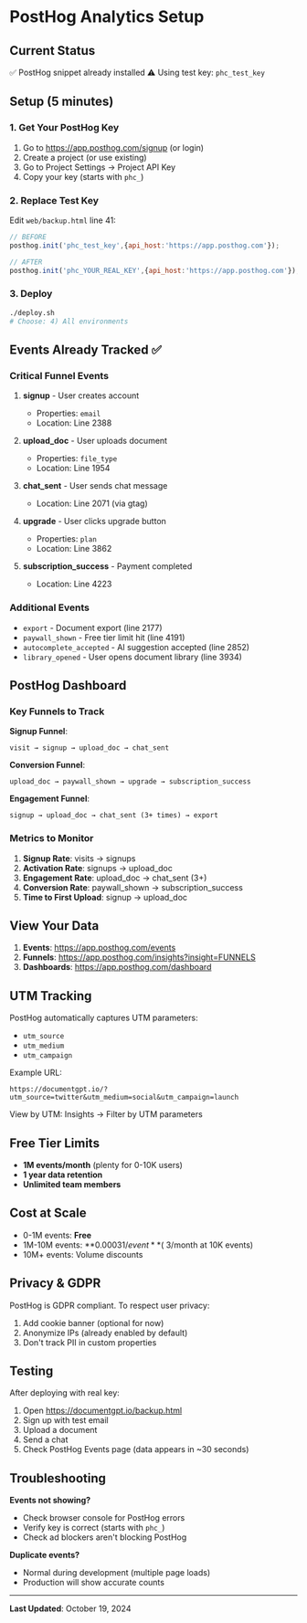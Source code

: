 # PostHog Analytics Setup

## Current Status

✅ PostHog snippet already installed
⚠️ Using test key: `phc_test_key`

## Setup (5 minutes)

### 1. Get Your PostHog Key

1. Go to https://app.posthog.com/signup (or login)
2. Create a project (or use existing)
3. Go to Project Settings → Project API Key
4. Copy your key (starts with `phc_`)

### 2. Replace Test Key

Edit `web/backup.html` line 41:

```javascript
// BEFORE
posthog.init('phc_test_key',{api_host:'https://app.posthog.com'});

// AFTER
posthog.init('phc_YOUR_REAL_KEY',{api_host:'https://app.posthog.com'});
```

### 3. Deploy

```bash
./deploy.sh
# Choose: 4) All environments
```

## Events Already Tracked ✅

### Critical Funnel Events

1. **signup** - User creates account
   - Properties: `email`
   - Location: Line 2388

2. **upload_doc** - User uploads document
   - Properties: `file_type`
   - Location: Line 1954

3. **chat_sent** - User sends chat message
   - Location: Line 2071 (via gtag)

4. **upgrade** - User clicks upgrade button
   - Properties: `plan`
   - Location: Line 3862

5. **subscription_success** - Payment completed
   - Location: Line 4223

### Additional Events

- `export` - Document export (line 2177)
- `paywall_shown` - Free tier limit hit (line 4191)
- `autocomplete_accepted` - AI suggestion accepted (line 2852)
- `library_opened` - User opens document library (line 3934)

## PostHog Dashboard

### Key Funnels to Track

**Signup Funnel**:
```
visit → signup → upload_doc → chat_sent
```

**Conversion Funnel**:
```
upload_doc → paywall_shown → upgrade → subscription_success
```

**Engagement Funnel**:
```
signup → upload_doc → chat_sent (3+ times) → export
```

### Metrics to Monitor

1. **Signup Rate**: visits → signups
2. **Activation Rate**: signups → upload_doc
3. **Engagement Rate**: upload_doc → chat_sent (3+)
4. **Conversion Rate**: paywall_shown → subscription_success
5. **Time to First Upload**: signup → upload_doc

## View Your Data

1. **Events**: https://app.posthog.com/events
2. **Funnels**: https://app.posthog.com/insights?insight=FUNNELS
3. **Dashboards**: https://app.posthog.com/dashboard

## UTM Tracking

PostHog automatically captures UTM parameters:
- `utm_source`
- `utm_medium`
- `utm_campaign`

Example URL:
```
https://documentgpt.io/?utm_source=twitter&utm_medium=social&utm_campaign=launch
```

View by UTM: Insights → Filter by UTM parameters

## Free Tier Limits

- **1M events/month** (plenty for 0-10K users)
- **1 year data retention**
- **Unlimited team members**

## Cost at Scale

- 0-1M events: **Free**
- 1M-10M events: **$0.00031/event** (~$3/month at 10K events)
- 10M+ events: Volume discounts

## Privacy & GDPR

PostHog is GDPR compliant. To respect user privacy:

1. Add cookie banner (optional for now)
2. Anonymize IPs (already enabled by default)
3. Don't track PII in custom properties

## Testing

After deploying with real key:

1. Open https://documentgpt.io/backup.html
2. Sign up with test email
3. Upload a document
4. Send a chat
5. Check PostHog Events page (data appears in ~30 seconds)

## Troubleshooting

**Events not showing?**
- Check browser console for PostHog errors
- Verify key is correct (starts with `phc_`)
- Check ad blockers aren't blocking PostHog

**Duplicate events?**
- Normal during development (multiple page loads)
- Production will show accurate counts

---

**Last Updated**: October 19, 2024
